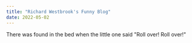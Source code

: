 ```yaml
---
title: "Richard Westbrook's Funny Blog"
date: 2022-05-02
---
```


There was found in the bed when the little one said "Roll over!  Roll over!"
